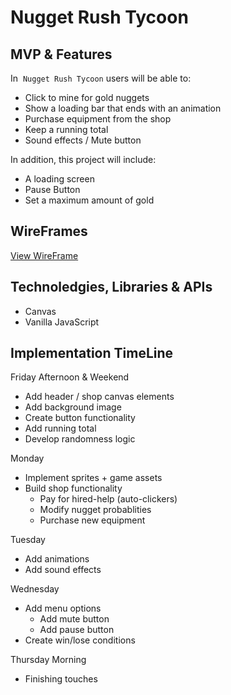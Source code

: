 # Nugget Rush Tycoon

## MVP & Features
In  `Nugget Rush Tycoon` users will be able to:

* Click to mine for gold nuggets
* Show a loading bar that ends with an animation
* Purchase equipment from the shop
* Keep a running total
* Sound effects / Mute button

In addition, this project will include:

* A loading screen
* Pause Button
* Set a maximum amount of gold


## WireFrames
[View WireFrame]

## Technoledgies, Libraries & APIs

* Canvas
* Vanilla JavaScript

## Implementation TimeLine

Friday Afternoon & Weekend
* Add header / shop canvas elements
* Add background image
* Create button functionality
* Add running total
* Develop randomness logic

Monday
* Implement sprites + game assets
* Build shop functionality
    * Pay for hired-help (auto-clickers)
    * Modify nugget probablities
    * Purchase new equipment

Tuesday
* Add animations
* Add sound effects

Wednesday
* Add menu options
    * Add mute button
    * Add pause button
* Create win/lose conditions

Thursday Morning
* Finishing touches



[View Wireframe]: https://wireframe.cc/foA2oU